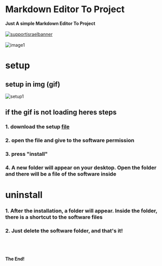 # Markdown Editor To Project
**Just A simple Markdown Editor To Project**
<br></br>
[![supportisraelbanner](https://i.imagesup.co/images2/8e6cc77363c700198839ae0da7d7fe2409f07647.png)](https://github.com/TheYali1/support-israel-banner/tree/main)
<br></br>
![image1](https://i.imagesup.co/images2/de1f2c276cf0b1a8c73eb24901e8fdb0878bcdd3.png)

# setup
## setup in img (gif)

![setup1](https://i.imagesup.co/images2/6514a5bad649811309d7bfb25065aacae68bbef6.gif)

## if the gif is not loading heres steps

### 1. download the setup [file](https://github.com/TheYali1/Markdown-Editor-To-Project/releases/download/0.0.1v/Markdown.Editor.To.Project.Setup.exe)

### 2. open the file and give to the software permission

### 3. press "install"

### 4. A new folder will appear on your desktop. Open the folder and there will be a file of the software inside

# uninstall

### 1. After the installation, a folder will appear. Inside the folder, there is a shortcut to the software files

### 2. Just delete the software folder, and that's it!

<br></br>
#### The End!
